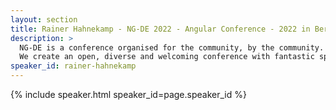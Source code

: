 ```yaml
---
layout: section
title: Rainer Hahnekamp - NG-DE 2022 - Angular Conference - 2022 in Berlin
description: >
  NG-DE is a conference organised for the community, by the community.
  We create an open, diverse and welcoming conference with fantastic speakers and a warm and friendly environment. 
speaker_id: rainer-hahnekamp
---
```


{% include speaker.html speaker_id=page.speaker_id %}
